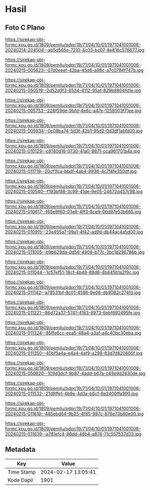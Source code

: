# Hasil

## Foto C Plano

https://sirekap-obj-formc.kpu.go.id/1809/pemilu/pdpr/19/71/04/10/01/1971041001006-20240214-204504--ab5d565e-7210-4c03-bc07-8e816c576677.jpg

https://sirekap-obj-formc.kpu.go.id/1809/pemilu/pdpr/19/71/04/10/01/1971041001006-20240215-005623--07d0eeef-42ba-45d6-a98c-a7c0784f747b.jpg

https://sirekap-obj-formc.kpu.go.id/1809/pemilu/pdpr/19/71/04/10/01/1971041001006-20240215-050519--2d52d3f3-6534-4112-95af-829b8804fd1e.jpg

https://sirekap-obj-formc.kpu.go.id/1809/pemilu/pdpr/19/71/04/10/01/1971041001006-20240215-005753--228f59de-9bfd-4e6c-a47e-1258503f71ee.jpg

https://sirekap-obj-formc.kpu.go.id/1809/pemilu/pdpr/19/71/04/10/01/1971041001006-20240215-005934--0c08ba74-5d3f-42b1-95d2-0d3df1abfd00.jpg

https://sirekap-obj-formc.kpu.go.id/1809/pemilu/pdpr/19/71/04/10/01/1971041001006-20240215-010129--c8140d16-0730-41a0-9871-cca961701a4a.jpg

https://sirekap-obj-formc.kpu.go.id/1809/pemilu/pdpr/19/71/04/10/01/1971041001006-20240215-011719--20cf1fca-bbdf-4ab4-9936-4c7f4fe350df.jpg

https://sirekap-obj-formc.kpu.go.id/1809/pemilu/pdpr/19/71/04/10/01/1971041001006-20240215-010540--f193bf88-3c99-41de-9e05-24672d457c98.jpg

https://sirekap-obj-formc.kpu.go.id/1809/pemilu/pdpr/19/71/04/10/01/1971041001006-20240215-010617--f65e8f60-03e8-4ff3-8ce9-0bd97e53b665.jpg

https://sirekap-obj-formc.kpu.go.id/1809/pemilu/pdpr/19/71/04/10/01/1971041001006-20240215-010915--23e455a7-99a1-4f42-ad9d-db44ac4a5d00.jpg

https://sirekap-obj-formc.kpu.go.id/1809/pemilu/pdpr/19/71/04/10/01/1971041001006-20240215-011005--b9b629da-0d56-4909-b77c-3bc1d296786b.jpg

https://sirekap-obj-formc.kpu.go.id/1809/pemilu/pdpr/19/71/04/10/01/1971041001006-20240215-011044--1c57ef51-18cf-4b48-88d6-4b445b1a2f9c.jpg

https://sirekap-obj-formc.kpu.go.id/1809/pemilu/pdpr/19/71/04/10/01/1971041001006-20240215-011142--a78531bf-8c01-4586-9e06-db9082c274fd.jpg

https://sirekap-obj-formc.kpu.go.id/1809/pemilu/pdpr/19/71/04/10/01/1971041001006-20240215-011221--86d72a37-5741-4183-8973-6ebf692495fe.jpg

https://sirekap-obj-formc.kpu.go.id/1809/pemilu/pdpr/19/71/04/10/01/1971041001006-20240215-011324--85ffe6cc-eca5-48a4-a3af-a4c40bc30eba.jpg

https://sirekap-obj-formc.kpu.go.id/1809/pemilu/pdpr/19/71/04/10/01/1971041001006-20240215-011350--40bf5a4a-e4a4-4af9-a298-83d7d820605f.jpg

https://sirekap-obj-formc.kpu.go.id/1809/pemilu/pdpr/19/71/04/10/01/1971041001006-20240215-050820--109d3dcf-9b87-4add-b67a-c49e9d2430de.jpg

https://sirekap-obj-formc.kpu.go.id/1809/pemilu/pdpr/19/71/04/10/01/1971041001006-20240215-011532--21d8ffef-4b9e-4d3a-b6cf-8e2400ffa990.jpg

https://sirekap-obj-formc.kpu.go.id/1809/pemilu/pdpr/19/71/04/10/01/1971041001006-20240215-011619--485ebd64-9b25-4f85-987c-876e73b80e00.jpg

https://sirekap-obj-formc.kpu.go.id/1809/pemilu/pdpr/19/71/04/10/01/1971041001006-20240215-011639--a781efc4-86dd-46b4-a874-71c557537d33.jpg


## Metadata

| Key        | Value               |
| ---------- | ------------------- |
| Time Stamp | 2024-02-17 13:05:41 |
| Kode Dapil | 1901                |



